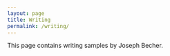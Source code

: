 ```yaml
---
layout: page
title: Writing
permalink: /writing/
---
```


This page contains writing samples by Joseph Becher. 


